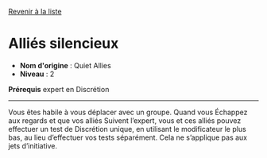 [Revenir à la liste](..)

# Alliés silencieux

 * **Nom d'origine** : Quiet Allies
 * **Niveau** : 2


<p><strong>Prérequis</strong> expert en Discrétion</p>
<hr>
<p>Vous êtes habile à vous déplacer avec un groupe. Quand vous Échappez aux regards et que vos alliés Suivent l’expert, vous et ces alliés pouvez effectuer un test de Discrétion unique, en utilisant le modificateur le plus bas, au lieu d’effectuer vos tests séparément. Cela ne s’applique pas aux jets d’initiative.</p>